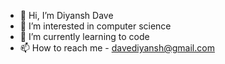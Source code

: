 - 👋 Hi, I’m Diyansh Dave
- 👀 I’m interested in computer science 
- 🌱 I’m currently learning to code
- 📫 How to reach me - davediyansh@gmail.com

<!---
DiyanshDave/DiyanshDave is a ✨ special ✨ repository because its `README.md` (this file) appears on your GitHub profile.
You can click the Preview link to take a look at your changes.
--->
